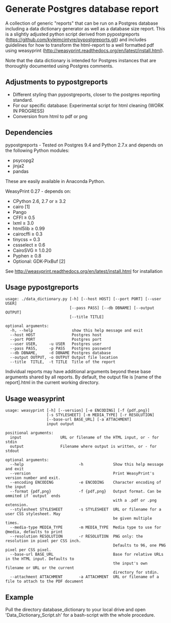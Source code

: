 # Generate Postgres database report

A collection of generic "reports" that can be run on a Postgres 
database including a data dictionary generator as well as a 
database size report. This is a slightly adjusted python script 
derived from pypostgreports (https://github.com/kylejmcintyre/pypostgreports.git) 
and includes guidelines for how to transform the html-report to a well 
formatted pdf using weasyprint (http://weasyprint.readthedocs.org/en/latest/install.html). 

Note that the data dictionary is intended for Postgres instances
that are thoroughly documented using Postgres comments. 

## Adjustments to pypostgreports

  * Different styling than pypostgreports, closer to the postgres reporting standard.
  * For our specific database: Experimental script for html cleaning (WORK IN PROGRESS) 
  * Conversion from html to pdf or png

## Dependencies
pypostgreports - Tested on Postgres 9.4 and Python 2.7.x and depends on the following Python modules:

  * psycopg2
  * jinja2
  * pandas

These are easily available in Anaconda Python.

WeasyPrint 0.27 - depends on:

  * CPython 2.6, 2.7 or ≥ 3.2
  * cairo [1]
  * Pango
  * CFFI ≥ 0.5
  * lxml ≥ 3.0
  * html5lib ≥ 0.99
  * cairocffi ≥ 0.3
  * tinycss = 0.3
  * cssselect ≥ 0.6
  * CairoSVG ≥ 1.0.20
  * Pyphen ≥ 0.8
  * Optional: GDK-PixBuf [2]

See http://weasyprint.readthedocs.org/en/latest/install.html for installation

## Usage pypostgreports

    usage: ./data_dictionary.py [-h] [--host HOST] [--port PORT] [--user USER]
                                [--pass PASS] [--db DBNAME] [--output OUTPUT]
                                [--title TITLE]
    
    optional arguments:
      -h, --help                 show this help message and exit
      --host HOST                Postgres host
      --port PORT                Postgres port
      --user USER,     -u USER   Postgres user
      --pass PASS,     -p PASS   Postgres password
      --db DBNAME,     -d DBNAME Postgres database
      --output OUTPUT, -o OUTPUT Output file location
      --title  TITLE,  -t TITLE  Title of the report 

Individual reports may have additional arguments beyond these base arguments
shared by all reports. By default, the output file is [name of the report].html
in the current working directory.
    

## Usage weasyprint

    usage: weasyprint [-h] [--version] [-e ENCODING] [-f {pdf,png}]
                      [-s STYLESHEET] [-m MEDIA_TYPE] [-r RESOLUTION]
                      [--base-url BASE_URL] [-a ATTACHMENT]
                      input output

	positional arguments:
	  input                 URL or filename of the HTML input, or - for stdin
      output                Filename where output is written, or - for stdout

	optional arguments:
      --help                        -h             Show this help message and exit
      --version                                    Print WeasyPrint's version number and exit.
      --encoding ENCODING           -e ENCODING    Character encoding of the input
      --format {pdf,png}            -f {pdf,png}   Output format. Can be ommited if `output` ends 
                                                   with a .pdf or .png extension.
      --stylesheet STYLESHEET       -s STYLESHEET  URL or filename for a user CSS stylesheet. May 
                                                   be given multiple times.
      --media-type MEDIA_TYPE       -m MEDIA_TYPE  Media type to use for @media, defaults to print
      --resolution RESOLUTION       -r RESOLUTION  PNG only: the resolution in pixel per CSS inch.
                                                   Defaults to 96, one PNG pixel per CSS pixel.           
      --base-url BASE_URL                          Base for relative URLs in the HTML input. Defaults to
                                                   the input's own filename or URL or the current
                                                   directory for stdin.
      --attachment ATTACHMENT       -a ATTACHMENT  URL or filename of a file to attach to the PDF document

## Example

Pull the directory database_dictionary to your local drive and open 'Data_Dictionary_Script.sh' for a bash-script with the whole procedure. 
